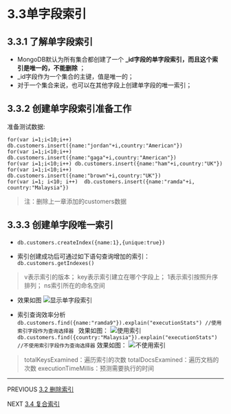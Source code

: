 ﻿# 3.3单字段索引
##  3.3.1 了解单字段索引
- MongoDB默认为所有集合都创建了一个 **_id字段的单字段索引，而且这个索引是唯一的，不能删除** ；
- _id字段作为一个集合的主键，值是唯一的；
- 对于一个集合来说，也可以在其他字段上创建单字段的唯一索引；

## 3.3.2 创建单字段索引准备工作
准备测试数据:
```
for(var i=1;i<10;i++) db.customers.insert({name:"jordan"+i,country:"American"})
for(var i=1;i<10;i++) db.customers.insert({name:"gaga"+i,country:"American"})
for(var i=1;i<10;i++) db.customers.insert({name:"ham"+i,country:"UK"})
for(var i=1;i<10;i++) db.customers.insert({name:"brown"+i,country:"UK"})
for(var i=1; i<10; i++)  db.customers.insert({name:"ramda"+i, country:"Malaysia"})
```
>注：删除上一章添加的customers数据



## 3.3.3 创建单字段唯一索引
- ```db.customers.createIndex({name:1},{unique:true})```

- 索引创建成功后可通过如下语句查询增加的索引：
```db.customers.getIndexes()```
>v表示索引的版本；
key表示索引建立在哪个字段上；
1表示索引按照升序排列；
ns索引所在的命名空间

- 效果如图
![显示单字段索引](C:%5CUsers%5C86159%5CDesktop%5C%E7%AC%AC%E4%B8%89%E7%AB%A0%5C%E5%9B%BE%E7%89%872.png)

- 索引查询效率分析
```db.customers.find({name:"ramda9"}).explain("executionStats") //使用索引字段作为查询选择器 ```
效果如图：
![使用索引](C:%5CUsers%5C86159%5CDesktop%5C%E7%AC%AC%E4%B8%89%E7%AB%A0%5C%E5%9B%BE%E7%89%873.png)
```db.customers.find({country:"Malaysia"}).explain("executionStats") //不使用索引字段作为查询选择器```
效果如图：
![不使用索引](%22C:%5CUsers%5C86159%5CDesktop%5C%E7%AC%AC%E4%B8%89%E7%AB%A0%5C%E5%9B%BE%E7%89%874.png%22)

>totalKeysExamined：遍历索引的次数
totalDocsExamined：遍历文档的次数
executionTimeMillis：预测需要执行的时间
---
PREVIOUS
[3.2 删除索引](https://github.com/pipipanini/buding/blob/main/3.2%20%E5%88%A0%E9%99%A4%E7%B4%A2%E5%BC%95.md)

NEXT
[3.4 复合索引](https://github.com/pipipanini/buding/blob/main/3.4%20%E5%A4%8D%E5%90%88%E7%B4%A2%E5%BC%95.md)
